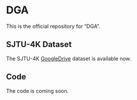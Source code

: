 # DGA

This is the official repository for “DGA”.

## SJTU-4K Dataset

The SJTU-4K [GoogleDrive](https://github.com/VisDrone/DroneVehicle) dataset is available now.  

## Code

The code is coming soon.


